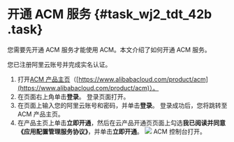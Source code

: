 # 开通 ACM 服务 {#task_wj2_tdt_42b .task}

您需要先开通 ACM 服务才能使用 ACM。本文介绍了如何开通 ACM 服务。

您已注册阿里云账号并完成实名认证。

1.   打开[ACM 产品主页](https://www.alibabacloud.com/product/acm)（[https://www.alibabacloud.com/product/acm](https://www.alibabacloud.com/product/acm)）。 
2.  在页面右上角单击**登录**。 登录页面打开。
3.   在页面上输入您的阿里云账号和密码，并单击**登录**。 登录成功后，您将跳转至 ACM 产品主页。
4.   在产品主页上单击**立即开通**，然后在云产品开通页页面上勾选**我已阅读并同意《应用配置管理服务协议》**，并单击**立即开通**。 ![](http://aliware-images.oss-cn-hangzhou.aliyuncs.com/acms/pg_activate_acm.png) ACM 控制台打开。


